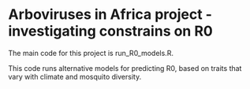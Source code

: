 # Arboviruses in Africa project - investigating constrains on R0

The main code for this project is run_R0_models.R. 

This code runs alternative models for predicting R0, based on traits that vary with climate and mosquito diversity. 
